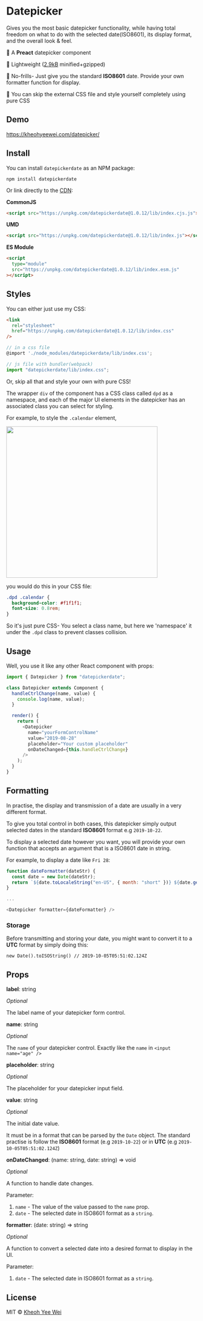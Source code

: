 # Datepicker

Gives you the most basic datepicker functionality, while having total freedom on what to do with the selected date(ISO8601), its display format, and the overall look & feel.

🦢 A **Preact** datepicker component

🦩 Lightweight ([2.9kB](https://bundlephobia.com/result?p=datepickerdate@1.0.1) minified+gzipped)

🦆 No-frills- Just give you the standard **ISO8601** date. Provide your own formatter function for display.

🦅 You can skip the external CSS file and style yourself completely using pure CSS

## Demo

https://kheohyeewei.com/datepicker/

## Install

You can install `datepickerdate` as an NPM package:

```
npm install datepickerdate
```

Or link directly to the [CDN](https://unpkg.com/browse/datepickerdate/):

**CommonJS**

```html
<script src="https://unpkg.com/datepickerdate@1.0.12/lib/index.cjs.js"></script>
```

**UMD**

```html
<script src="https://unpkg.com/datepickerdate@1.0.12/lib/index.js"></script>
```

**ES Module**

```html
<script
  type="module"
  src="https://unpkg.com/datepickerdate@1.0.12/lib/index.esm.js"
></script>
```

## Styles

You can either just use my CSS:

```html
<link
  rel="stylesheet"
  href="https://unpkg.com/datepickerdate@1.0.12/lib/index.css"
/>
```

```js
// in a css file
@import './node_modules/datepickerdate/lib/index.css';

// js file with bundler(webpack)
import "datepickerdate/lib/index.css";
```

Or, skip all that and style your own with pure CSS!

The wrapper `div` of the component has a CSS class called `dpd` as a namespace, and each of the major UI elements in the datepicker has an associated class you can select for styling.

For example, to style the `.calendar` element,

<img src="https://i.imgur.com/q7Q5Z7A.png" width="400" />

you would do this in your CSS file:

```CSS
.dpd .calendar {
  background-color: #f1f1f1;
  font-size: 0.8rem;
}
```

So it's just pure CSS- You select a class name, but here we 'namespace' it under the `.dpd` class to prevent classes collision.

## Usage

Well, you use it like any other React component with props:

```js
import { Datepicker } from "datepickerdate";

class Datepicker extends Component {
  handleCtrlChange(name, value) {
    console.log(name, value);
  }

  render() {
    return (
      <Datepicker
        name="yourFormControlName"
        value="2019-08-28"
        placeholder="Your custom placeholder"
        onDateChanged={this.handleCtrlChange}
      />
    );
  }
}
```

## Formatting

In practise, the display and transmission of a date are usually in a very different format.

To give you total control in both cases, this datepicker simply output selected dates in the standard **ISO8601** format e.g `2019-10-22`.

To display a selected date however you want, you will provide your own function that accepts an argument that is a ISO8601 date in string.

For example, to display a date like `Fri 28`:

```js
function dateFormatter(dateStr) {
  const date = new Date(dateStr);
  return `${date.toLocaleString("en-US", { month: "short" })} ${date.getDate()}`;
}

...

<Datepicker formatter={dateFormatter} />
```

### Storage

Before transmitting and storing your date, you might want to convert it to a **UTC** format by simply doing this:

`new Date().toISOString() // 2019-10-05T05:51:02.124Z`

## Props

**label**: string

_Optional_

The label name of your datepicker form control.

**name**: string

_Optional_

The `name` of your datepicker control. Exactly like the `name` in `<input name="age" />`

**placeholder**: string

_Optional_

The placeholder for your datepicker input field.

**value**: string

_Optional_

The initial date value.

It must be in a format that can be parsed by the `Date` object. The standard practise is follow the **ISO8601** format (e.g `2019-10-22`) or in **UTC** (e.g `2019-10-05T05:51:02.124Z`)

**onDateChanged**: (name: string, date: string) => void

_Optional_

A function to handle date changes.

Parameter:

1. `name` - The value of the value passed to the `name` prop.
2. `date` - The selected date in ISO8601 format as a `string`.

**formatter**: (date: string) => string

_Optional_

A function to convert a selected date into a desired format to display in the UI.

Parameter:

1. `date` - The selected date in ISO8601 format as a `string`.

## License

MIT © <a href="mailto:oldjoy@protonmail.com">Kheoh Yee Wei</a>
